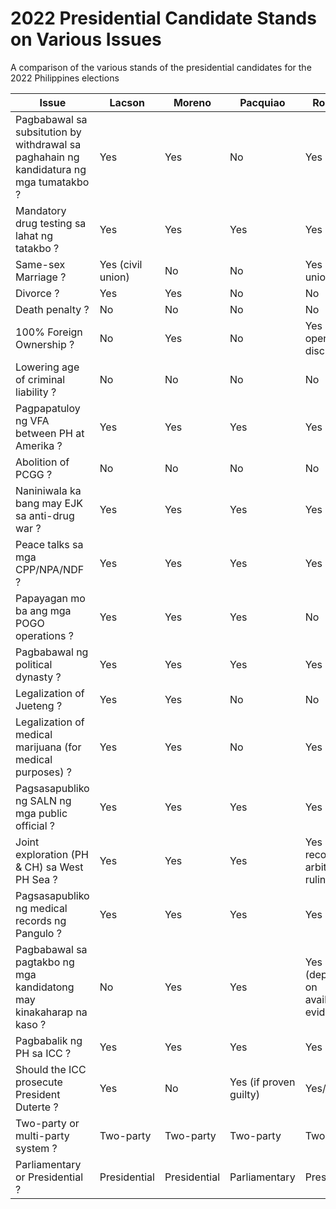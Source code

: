 # 2022 Presidential Candidate Stands on Various Issues
A comparison of the various stands of the presidential candidates for the 2022 Philippines elections

| Issue         | Lacson        | Moreno        | Pacquiao      | Robredo       |
| ------------- | ------------- | ------------- | ------------- | ------------- |
| Pagbabawal sa subsitution by withdrawal sa paghahain ng kandidatura ng mga tumatakbo ?  | Yes | Yes | No | Yes |
| Mandatory drug testing sa lahat ng tatakbo ? | Yes | Yes | Yes | Yes |
| Same-sex Marriage ?  | Yes (civil union) | No | No | Yes (civil union) |
| Divorce ?  | Yes | Yes | No | No |
| Death penalty ?  | No | No | No | No |
| 100% Foreign Ownership ?  | No | Yes | No | Yes (to open the discussion) |
| Lowering age of criminal liability ?  | No | No | No | No |
| Pagpapatuloy ng VFA between PH at Amerika ?  | Yes | Yes | Yes | Yes |
| Abolition of PCGG ?  | No | No | No | No |
| Naniniwala ka bang may EJK sa anti-drug war ?  | Yes | Yes | Yes | Yes |
| Peace talks sa mga CPP/NPA/NDF ?  | Yes | Yes | Yes | Yes |
| Papayagan mo ba ang mga POGO operations ?  | Yes | Yes | Yes | No |
| Pagbabawal ng political dynasty ?  | Yes | Yes | Yes | Yes |
| Legalization of Jueteng ?  | Yes | Yes | No | No |
| Legalization of medical marijuana (for medical purposes) ?  | Yes | Yes | No | Yes |
| Pagsasapubliko ng SALN ng mga public official ?  | Yes | Yes | Yes | Yes |
| Joint exploration (PH & CH) sa West PH Sea ?  | Yes | Yes | Yes | Yes (While recognizing arbitral ruling) |
| Pagsasapubliko ng medical records ng Pangulo ?  | Yes | Yes | Yes | Yes |
| Pagbabawal sa pagtakbo ng mga kandidatong may kinakaharap na kaso ?  | No | Yes | Yes | Yes (depends on available evidence) |
| Pagbabalik ng PH sa ICC ?  | Yes | Yes | Yes | Yes |
| Should the ICC prosecute President Duterte ?  | Yes | No | Yes (if proven guilty) | Yes/No |
| Two-party or multi-party system ?  | Two-party | Two-party | Two-party | Two-party |
| Parliamentary or Presidential ?  | Presidential | Presidential | Parliamentary | Presidential |
